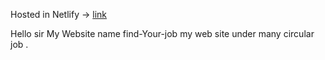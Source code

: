 
Hosted in Netlify -> [link](https://celebrated-genie-eeb608.netlify.app/)

Hello sir My Website name find-Your-job my web site under many circular job .
